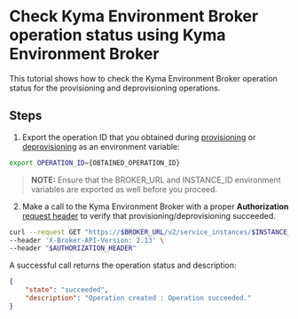 # Check Kyma Environment Broker operation status using Kyma Environment Broker

This tutorial shows how to check the Kyma Environment Broker operation status for the provisioning and deprovisioning operations.

## Steps

1. Export the operation ID that you obtained during [provisioning](./08-01-provisioning-kyma-environment.md) or [deprovisioning](./08-02-deprovisioning-kyma-environment.md) as an environment variable:

```bash
export OPERATION_ID={OBTAINED_OPERATION_ID}
```

> **NOTE:** Ensure that the BROKER_URL and INSTANCE_ID environment variables are exported as well before you proceed.

2. Make a call to the Kyma Environment Broker with a proper **Authorization** [request header](./03-05-authorization.md) to verify that provisioning/deprovisioning succeeded.

```bash
curl --request GET "https://$BROKER_URL/v2/service_instances/$INSTANCE_ID/last_operation?operation=$OPERATION_ID&service_id=47c9dcbf-ff30-448e-ab36-d3bad66ba281&plan_id=4deee563-e5ec-4731-b9b1-53b42d855f0c" \
--header 'X-Broker-API-Version: 2.13' \
--header "$AUTHORIZATION_HEADER"
```

A successful call returns the operation status and description:

```json
{
    "state": "succeeded",
    "description": "Operation created : Operation succeeded."
}
```
